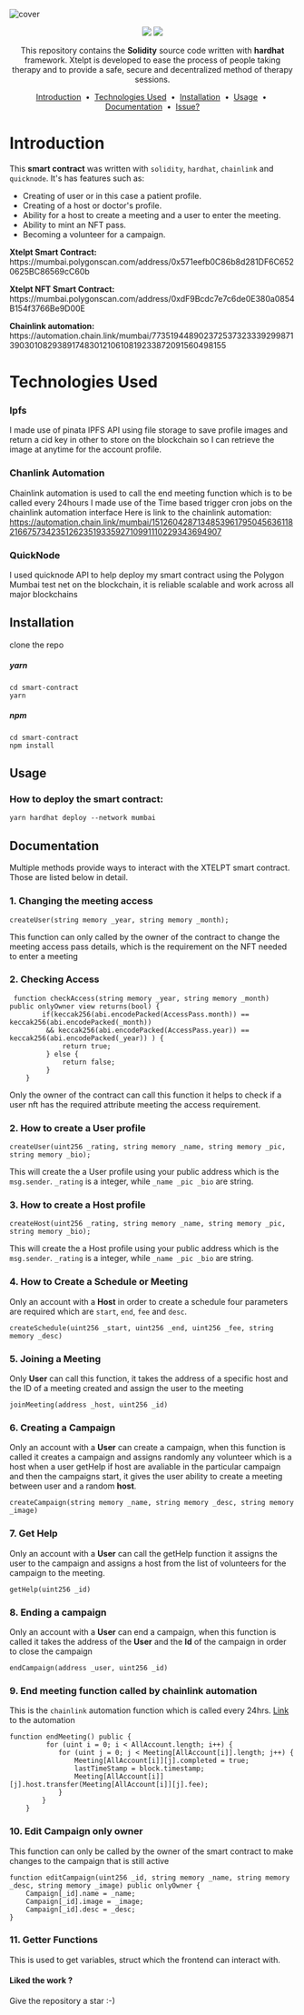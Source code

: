![cover](./images/xtelptimg.jpeg)
    
<p align="center">
    <a target="_blank" href="https://docs.soliditylang.org/"><img src="https://camo.githubusercontent.com/7f5dae68cf75e9fb9eb72a0209fffc19ae14175eb0073f7659ffee06b9656ac4/68747470733a2f2f696d672e736869656c64732e696f2f62616467652f536f6c69646974792d2532333336333633362e7376673f7374796c653d666f722d7468652d6261646765266c6f676f3d736f6c6964697479266c6f676f436f6c6f723d7768697465"/></a> <a target="_blank" href="https://docs.chain.link/"><img src="https://camo.githubusercontent.com/df9365ae11c1678020c68db521a0a98522be0c065151e720e9ec4cf7624def50/68747470733a2f2f696d672e736869656c64732e696f2f62616467652f436861696e6c696e6b2d3337354244323f7374796c653d666f722d7468652d6261646765266c6f676f3d436861696e6c696e6b266c6f676f436f6c6f723d7768697465" /></a>
    </p>
    <p align="center">
    This repository contains the <strong>Solidity</strong> source code written with <b>hardhat</b> framework.
    Xtelpt is developed to ease the process of people taking therapy and to provide a safe, secure and decentralized method of therapy sessions.
    </p>
    <p align="center">
    <a href="#introduction">Introduction</a> &nbsp;&bull;&nbsp;
    <a href="#technologies">Technologies Used</a> &nbsp;&bull;&nbsp;
    <a href="#installation">Installation</a> &nbsp;&bull;&nbsp;
    <a href="#usage">Usage</a> &nbsp;&bull;&nbsp;
    <a href="#documentation">Documentation</a> &nbsp;&bull;&nbsp;
    <a href="#issue">Issue?</a>
    </p>

# Introduction
This <b>smart contract</b> was written with ```solidity```, ```hardhat```, ```chainlink``` and ```quicknode```. It's has features such as:
- Creating of user or in this case a patient profile.
- Creating of a host or doctor's profile.
- Ability for a host to create a meeting and a user to enter the meeting.
- Ability to mint an NFT pass.
- Becoming a volunteer for a campaign.

<p><b>Xtelpt Smart Contract:</b> https://mumbai.polygonscan.com/address/0x571eefb0C86b8d281DF6C6520625BC86569cC60b</p>
<p><b>Xtelpt NFT Smart Contract:</b> https://mumbai.polygonscan.com/address/0xdF9Bcdc7e7c6de0E380a0854B154f3766Be9D00E</p>
<p><b>Chainlink automation:</b> https://automation.chain.link/mumbai/77351944890237253732333929987139030108293891748301210610819233872091560498155</p>


# Technologies Used

### Ipfs
I made use of pinata IPFS API using file storage to save profile images and return a cid key in other to store on the blockchain so I can retrieve the image at anytime for the account profile.

### Chanlink Automation
Chainlink automation is used to call the end meeting function which is to be called every 24hours I made use of the Time based trigger cron jobs on the chainlink automation interface
Here is link to the chainlink automation: https://automation.chain.link/mumbai/15126042871348539617950456361182166757342351262351933592710991110229343694907

### QuickNode
I used quicknode API to help deploy my smart contract using the Polygon Mumbai test net on the blockchain, it is reliable scalable and work across all major blockchains 


## Installation
clone the repo
##### yarn
```
cd smart-contract
yarn
```
##### npm
```
cd smart-contract
npm install
```
## Usage
### How to deploy the smart contract:<br/>
```
yarn hardhat deploy --network mumbai
```
## Documentation
Multiple methods provide ways to interact with the XTELPT smart contract. Those are listed below in detail.
### 1. Changing the meeting access
```
createUser(string memory _year, string memory _month);
```
This function can only called by the owner of the contract to change the meeting access pass details, which is the requirement on the NFT needed to enter a meeting
### 2. Checking Access
```
 function checkAccess(string memory _year, string memory _month) public onlyOwner view returns(bool) {
        if(keccak256(abi.encodePacked(AccessPass.month)) == keccak256(abi.encodePacked(_month))
         && keccak256(abi.encodePacked(AccessPass.year)) == keccak256(abi.encodePacked(_year)) ) {
             return true;
         } else {
             return false;
         }
    }
```
Only the owner of the contract can call this function it helps to check if a user nft has the required attribute meeting the access requirement.
### 2. How to create a User profile
```
createUser(uint256 _rating, string memory _name, string memory _pic, string memory _bio);
```
This will create the a User profile using your public address which is the ```msg.sender```.
```_rating``` is a integer, while ```_name _pic _bio``` are string.
### 3. How to create a Host profile
```
createHost(uint256 _rating, string memory _name, string memory _pic, string memory _bio);
```
This will create the a Host profile using your public address which is the ```msg.sender```.
```_rating``` is a integer, while ```_name _pic _bio``` are string.
### 4.  How to Create a Schedule or Meeting
Only an account with a **Host** in order to create a schedule four parameters are required which are ```start```, ```end```, ```fee``` and ```desc```.
```
createSchedule(uint256 _start, uint256 _end, uint256 _fee, string memory _desc)
```
### 5. Joining a Meeting
Only **User** can call this function, it takes the address of a specific host and the ID of a meeting created and assign the user to the meeting
```
joinMeeting(address _host, uint256 _id)
```
### 6.  Creating a Campaign
Only an account with a **User** can create a campaign, when this function is called it creates a campaign and assigns randomly any volunteer which is a host when a user getHelp if host are avaliable in the particular campaign and then the campaigns start, it gives the user ability to create a meeting between user and a random **host**.
```
createCampaign(string memory _name, string memory _desc, string memory _image)
```
### 7.  Get Help
Only an account with a **User** can call the getHelp function it assigns the user to the campaign and assigns a host from the list of volunteers for the campaign to the meeting.
```
getHelp(uint256 _id)
```
### 8.  Ending a campaign
Only an account with a **User** can end a campaign, when this function is called it takes the address of the **User** and the **Id** of the campaign in order to close the campaign
```
endCampaign(address _user, uint256 _id)
```
### 9.  End meeting function called by chainlink automation
This is the ```chainlink``` automation function which is called every 24hrs.
<a href="https://automation.chain.link/mumbai/41752764193460630660259591557567796324121401828891767850615051925910905870876" target="_blank">Link</a> to the automation 
```
function endMeeting() public {
         for (uint i = 0; i < AllAccount.length; i++) {
            for (uint j = 0; j < Meeting[AllAccount[i]].length; j++) { 
                Meeting[AllAccount[i]][j].completed = true;
                lastTimeStamp = block.timestamp;
                Meeting[AllAccount[i]][j].host.transfer(Meeting[AllAccount[i]][j].fee);
            }
        }
    }
 ```
### 10.  Edit Campaign only owner
This function can only be called by the owner of the smart contract to make changes to the campaign that is still active
```
function editCampaign(uint256 _id, string memory _name, string memory _desc, string memory _image) public onlyOwner {
    Campaign[_id].name = _name;
    Campaign[_id].image = _image;
    Campaign[_id].desc = _desc;
}
```
### 11.  Getter Functions
This is used to get variables, struct which the frontend can interact with.
<h4>Liked the work ?</h4>
Give the repository a star :-)

